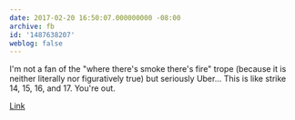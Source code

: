 ```yaml
---
date: 2017-02-20 16:50:07.000000000 -08:00
archive: fb
id: '1487638207'
weblog: false
---
```


I'm not a fan of the "where there's smoke there's fire" trope (because it is neither literally nor figuratively true) but seriously Uber... This is like strike 14, 15, 16, and 17. You're out.

[Link](https://www.susanjfowler.com/blog/2017/2/19/reflecting-on-one-very-strange-year-at-uber)
